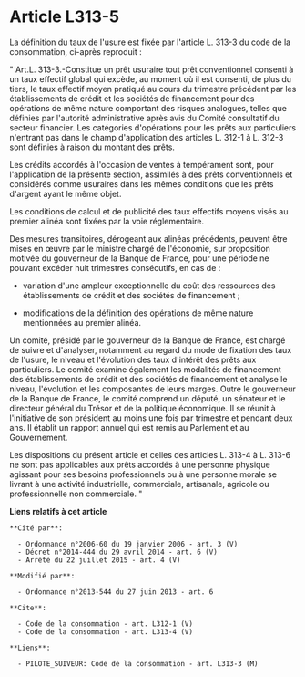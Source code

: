 # Article L313-5

La définition du taux de l'usure est fixée par l'article L. 313-3 du code de la consommation, ci-après reproduit : 

" Art.L. 313-3.-Constitue un prêt usuraire tout prêt conventionnel consenti à un taux effectif global qui excède, au moment
où il est consenti, de plus du tiers, le taux effectif moyen pratiqué au cours du trimestre précédent par les établissements
de crédit et les sociétés de financement pour des opérations de même nature comportant des risques analogues, telles que
définies par l'autorité administrative après avis du Comité consultatif du secteur financier. Les catégories d'opérations
pour les prêts aux particuliers n'entrant pas dans le champ d'application des articles L. 312-1 à L. 312-3 sont définies à
raison du montant des prêts. 

Les crédits accordés à l'occasion de ventes à tempérament sont, pour l'application de la présente section, assimilés à des
prêts conventionnels et considérés comme usuraires dans les mêmes conditions que les prêts d'argent ayant le même objet. 

Les conditions de calcul et de publicité des taux effectifs moyens visés au premier alinéa sont fixées par la voie
réglementaire. 

Des mesures transitoires, dérogeant aux alinéas précédents, peuvent être mises en œuvre par le ministre chargé de l'économie,
sur proposition motivée du gouverneur de la Banque de France, pour une période ne pouvant excéder huit trimestres
consécutifs, en cas de :

- variation d'une ampleur exceptionnelle du coût des ressources des établissements de crédit et des sociétés de financement ;

- modifications de la définition des opérations de même nature mentionnées au premier alinéa. 

Un comité, présidé par le gouverneur de la Banque de France, est chargé de suivre et d'analyser, notamment au regard du mode
de fixation des taux de l'usure, le niveau et l'évolution des taux d'intérêt des prêts aux particuliers. Le comité examine
également les modalités de financement des établissements de crédit et des sociétés de financement et analyse le niveau,
l'évolution et les composantes de leurs marges. Outre le gouverneur de la Banque de France, le comité comprend un député, un
sénateur et le directeur général du Trésor et de la politique économique. Il se réunit à l'initiative de son président au
moins une fois par trimestre et pendant deux ans. Il établit un rapport annuel qui est remis au Parlement et au
Gouvernement. 

Les dispositions du présent article et celles des articles L. 313-4 à L. 313-6 ne sont pas applicables aux prêts accordés à
une personne physique agissant pour ses besoins professionnels ou à une personne morale se livrant à une activité
industrielle, commerciale, artisanale, agricole ou professionnelle non commerciale. "

**Liens relatifs à cet article**

	**Cité par**:

	  - Ordonnance n°2006-60 du 19 janvier 2006 - art. 3 (V)
	  - Décret n°2014-444 du 29 avril 2014 - art. 6 (V)
	  - Arrêté du 22 juillet 2015 - art. 4 (V)

	**Modifié par**:

	  - Ordonnance n°2013-544 du 27 juin 2013 - art. 6

	**Cite**:

	  - Code de la consommation - art. L312-1 (V)
	  - Code de la consommation - art. L313-4 (V)

	**Liens**:

	  - PILOTE_SUIVEUR: Code de la consommation - art. L313-3 (M)
